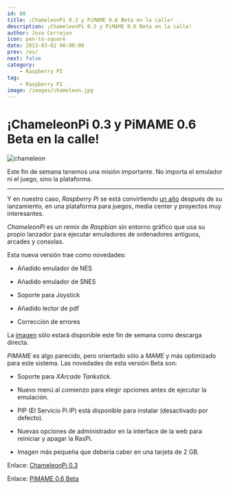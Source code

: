 ```yaml
---
id: 88
title: ¡ChameleonPi 0.3 y PiMAME 0.6 Beta en la calle!
description: ¡ChameleonPi 0.3 y PiMAME 0.6 Beta en la calle!
author: Jose Cerrejon
icon: pen-to-square
date: 2013-03-02 06:00:00
prev: /es/
next: false
category:
    - Raspberry PI
tag:
    - Raspberry PI
image: /images/chameleon.jpg
---
```


# ¡ChameleonPi 0.3 y PiMAME 0.6 Beta en la calle!

![chameleon](/images/chameleon.jpg)

Este fin de semana tenemos una misión importante. No importa el emulador ni el juego, sino la plataforma.

---

Y en nuestro caso, _Raspberry Pi_ se está convirtiendo [un año](https://www.raspberrypi.org/archives/3375) después de su lanzamiento, en una plataforma para juegos, media center y proyectos muy interesantes.

_ChameleonPi_ es un remix de _Raspbian_ sin entorno gráfico que usa su propio lanzador para ejecutar emuladores de ordenadores antiguos, arcades y consolas.

Esta nueva versión trae como novedades:

-   Añadido emulador de NES

-   Añadido emulador de SNES

-   Soporte para Joystick

-   Añadido lector de pdf

-   Corrección de errores

La [imagen](https://chameleon.enging.com/chameleon.v03.img.bz2) sólo estará disponible este fin de semana como descarga directa.

_PiMAME_ es algo parecido, pero orientado sólo a _MAME_ y más optimizado para este sistema. Las novedades de esta versión Beta son:

-   Soporte para _XArcade Tankstick._

-   Nuevo menú al comienzo para elegir opciones antes de ejecutar la emulación.

-   PIP (El Servicio Pi IP) está disponible para instalar (desactivado por defecto).

-   Nuevas opciones de administrador en la interface de la web para reiniciar y apagar la RasPi.

-   Imagen más pequeña que debería caber en una tarjeta de 2 GB.

Enlace: [ChameleonPi 0.3](https://chameleon.enging.com/?q=node/68)

Enlace: [PiMAME 0.6 Beta](https://blog.sheasilverman.com/pimame-raspberry-pi-os-download/)
